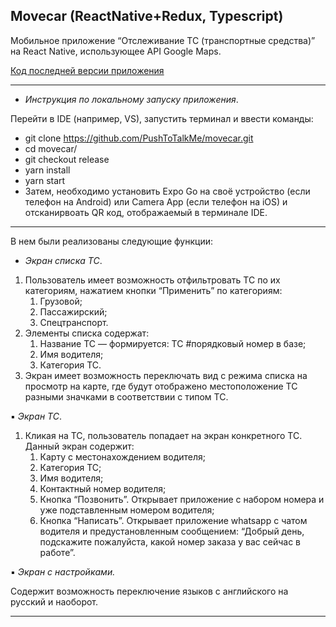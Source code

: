 ## Movecar (ReactNative+Redux, Typescript)

Мобильное приложение “Отслеживание ТС (транспортные средства)” на React Native, использующее API Google Maps.

[Код последней версии приложения](https://github.com/PushToTalkMe/movecar/tree/release)

---

- _Инструкция по локальному запуску приложения_.

Перейти в IDE (например, VS), запустить терминал и ввести команды:

- git clone https://github.com/PushToTalkMe/movecar.git
- cd movecar/
- git checkout release
- yarn install
- yarn start
- Затем, необходимо установить Expo Go на своё устройство (если телефон на Android) или Camera App (если телефон на iOS) и отсканирвоать QR код, отображаемый в терминале IDE.

---

В нем были реализованы следующие функции:

- _Экран списка ТС_.

1. Пользователь имеет возможность отфильтровать ТС по их категориям, нажатием кнопки “Применить” по категориям:
   1. Грузовой;
   2. Пассажирский;
   3. Спецтранспорт.
2. Элементы списка содержат:
   1. Название ТС — формируется: ТС #порядковый номер в базе;
   2. Имя водителя;
   3. Категория ТС.
3. Экран имеет возможность переключать вид с режима списка на просмотр на карте, где будут отображено местоположение ТС разными значками в соответствии с типом ТС.

▪ _Экран ТС_.

1. Кликая на ТС, пользователь попадает на экран конкретного ТС. Данный экран содержит:
   1. Карту с местонахождением водителя;
   2. Категория ТС;
   3. Имя водителя;
   4. Контактный номер водителя;
   5. Кнопка “Позвонить”. Открывает приложение с набором номера и уже подставленным номером водителя;
   6. Кнопка “Написать”. Открывает приложение whatsapp с чатом водителя и предустановленным сообщением: “Добрый день, подскажите пожалуйста, какой номер заказа у вас сейчас в работе”.

▪ _Экран с настройками._

Содержит возможность переключение языков с английского на русский и наоборот.

---
